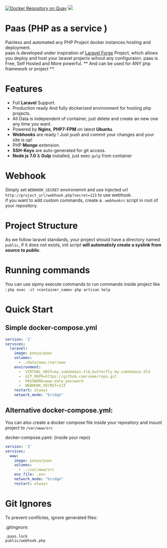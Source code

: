 [![Docker Repository on Quay](https://quay.io/repository/pooya/paas/status "Docker Repository on Quay")](https://quay.io/repository/pooya/paas)
[![](https://badge.imagelayers.io/pooya/paas:latest.svg)](https://imagelayers.io/?images=pooya/paas:latest 'Get your own badge on imagelayers.io')


# Paas (PHP as a service )
Painless and automated any PHP Project docker instances hosting and deployment.   
paas is developed under inspiration of [Laravel Forge](https://forge.laravel.com) Project, which allows you deploy and host your laravel projects wihout any configuraion. paas is Free, Self Hosted and More powerful. ** And can be used for ANY php framework or project **.
  
# Features
- Full **Laravel** Support.
- Production ready And fully dockerized environment for hosting php projects.
- All Data is independent of container, just delete and create an new one any time you want.
- Powered by **Nginx**, **PHP7-FPM** on latest **Ubuntu**.
- **Webhooks** are ready ! Just push and commit your changes and your site is up!
- PHP **Mongo** extension.
- **SSH-Keys** are auto-generated for git access.
- **Node js 7.0** & **Gulp** installed, just exec `gulp` from container

# Webhook

Simply set `WEBHOOK_SECRET` environemnt and use injected url `http://project_url/webhook.php?secret=123` to use webhook.   
if you want to add custom commands, create a `.webhookrc` script in root of your repository.  

# Project Structure

As we follow laravel standards, your project should have a directory named ```public```, if it does not exists, init script **will automaticly create a syslink from source to public**.

# Running commands

You can use sipmy execute commands to run commands inside project like :
``` php exec -it <container_name> php artisan help ```

# Quick Start

## Simple docker-compose.yml

```yaml
version: '2'
services:
  laravel:
    image: pooya/paas
    volumes:
      - ./data/www:/var/www
    environment:
      -  VIRTUAL_HOST=my.subdomain.tld,butterfly.my.subdomain.dld
      -  GIT_REPO=https://github.com/some/repo.git
      -  PASSWORD=www-data_password
      -  WEBHOOK_SECRET=123
    restart: always
    network_mode: "bridge"
```

## Alternative docker-compose.yml:  
You can also create a docker compose file inside your repository and mount project to `/var/www/src`
   
docker-compose.yaml: (inside your repo)
```yaml
version: '2'
services:
  www:
    image: pooya/paas
    volumes:
      - .:/var/www/src
    env_file: .env
    network_mode: "bridge"
    restart: always
```
   
# Git Ignores
To prevent confilctes, ignore generated files:
  
.gitingnore:
```
.paas.lock
public/webhook.php
```
